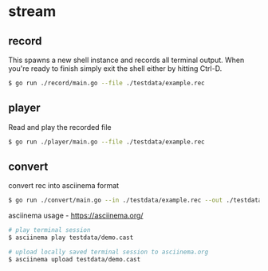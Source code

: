 # stream

## record

This spawns a new shell instance and records all terminal output. When you're ready to finish simply exit the shell either by hitting Ctrl-D.

```sh
$ go run ./record/main.go --file ./testdata/example.rec
```

## player

Read and play the recorded file

```sh
$ go run ./player/main.go --file ./testdata/example.rec
```

## convert

convert rec into asciinema format

```sh
$ go run ./convert/main.go --in ./testdata/example.rec --out ./testdata/example.cast
```

asciinema usage - https://asciinema.org/

```sh
# play terminal session
$ asciinema play testdata/demo.cast

# upload locally saved terminal session to asciinema.org
$ asciinema upload testdata/demo.cast
```

